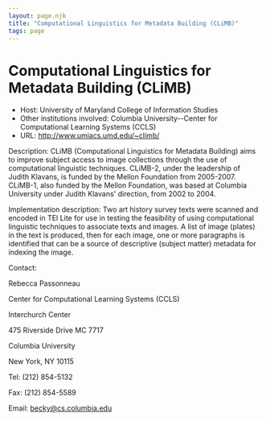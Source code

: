 ```yaml
---
layout: page.njk
title: "Computational Linguistics for Metadata Building (CLiMB)"
tags: page
---
```

# Computational Linguistics for Metadata Building (CLiMB)




* Host: University of Maryland College of Information Studies
* Other institutions involved: Columbia University--Center for Computational Learning Systems (CCLS)
* URL: <http://www.umiacs.umd.edu/~climb/>



Description:
 CLiMB (Computational Linguistics for Metadata Building) aims to improve subject access
 to image collections through the use of computational linguistic techniques. CLiMB-2,
 under the leadership of Judith Klavans, is funded by the Mellon Foundation from 2005-2007.
 CLiMB-1, also funded by the Mellon Foundation, was based at Columbia University under
 Judith Klavans' direction, from 2002 to 2004.



Implementation description:
 Two art history survey texts were scanned and encoded in TEI Lite for use in testing
 the feasibility of using computational linguistic techniques to associate texts and
 images. A list of image (plates) in the text is produced, then for each image, one
 or more paragraphs is identified that can be a source of descriptive (subject matter)
 metadata for indexing the image.



Contact: 



Rebecca Passonneau


Center for Computational Learning Systems (CCLS)
 
 Interchurch Center
 
 475 Riverside Drive MC 7717
 
 Columbia University
 
 New York, NY 10115
 
 


Tel: (212) 854-5132


Fax: (212) 854-5589


Email: [becky@cs.columbia.edu](mailto:becky@cs.columbia.edu)





